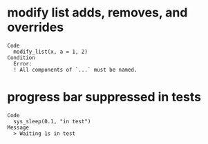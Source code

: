 # modify list adds, removes, and overrides

    Code
      modify_list(x, a = 1, 2)
    Condition
      Error:
      ! All components of `...` must be named.

# progress bar suppressed in tests

    Code
      sys_sleep(0.1, "in test")
    Message
      > Waiting 1s in test

